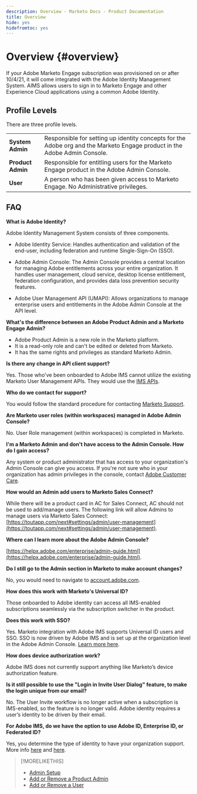 ```yaml
---
description: Overview - Marketo Docs - Product Documentation
title: Overview
hide: yes
hidefromtoc: yes
---
```

# Overview {#overview}

If your Adobe Marketo Engage subscription was provisioned on or after 10/4/21, it will come integrated with the Adobe Identity Management System. AIMS allows users to sign in to Marketo Engage and other Experience Cloud applications using a common Adobe Identity.

## Profile Levels

There are three profile levels.

<table>
 <tr>
  <td><strong>System Admin</strong></td>
  <td>Responsible for setting up identity concepts for the Adobe org and the Marketo Engage product in the Adobe Admin Console.</td>
 </tr>
 <tr>
  <td><strong>Product Admin</strong></td>
  <td>Responsible for entitling users for the Marketo Engage product in the Adobe Admin Console.</td>
 </tr>
 <tr>
  <td><strong>User</strong></td>
  <td>A person who has been given access to Marketo Engage. No Administrative privileges.</td>
 </tr>
</table>

## FAQ

**What is Adobe Identity?**

Adobe Identity Management System consists of three components.

* Adobe Identity Service: Handles authentication and validation of the end-user, including federation and runtime Single-Sign-On (SSO).

* Adobe Admin Console: The Admin Console provides a central location for managing Adobe entitlements across your entire organization. It handles user management, cloud service, desktop license entitlement, federation configuration, and provides data loss prevention security features.

* Adobe User Management API (UMAPI): Allows organizations to manage enterprise users and entitlements in the Adobe Admin Console at the API level.

**What's the difference between an Adobe Product Admin and a Marketo Engage Admin?**

* Adobe Product Admin is a new role in the Marketo platform.  
* It is a read-only role and can't be edited or deleted from Marketo.  
* It has the same rights and privileges as standard Marketo Admin.

**Is there any change in API client support?**

Yes. Those who've been onboarded to Adobe IMS cannot utilize the existing Marketo User Management APIs. They would use the [IMS APIs](https://www.adobe.io/apis/experienceplatform/umapi-new.html).

**Who do we contact for support?**

You would follow the standard procedure for contacting [Marketo Support](https://nation.marketo.com/t5/support/ct-p/Support).

**Are Marketo user roles (within workspaces) managed in Adobe Admin Console?**

No. User Role management (within workspaces) is completed in Marketo.

**I'm a Marketo Admin and don't have access to the Admin Console. How do I gain access?**

Any system or product administrator that has access to your organization's Admin Console can give you access. If you're not sure who in your organization has admin privileges in the console, contact [Adobe Customer Care](https://helpx.adobe.com/contact.html).

**How would an Admin add users to Marketo Sales Connect?**

While there will be a product card in AC for Sales Connect, AC should not be used to add/manage users. The following link will allow Admins to manage users via Marketo Sales Connect: [https://toutapp.com/next#settings/admin/user-management](https://toutapp.com/next#settings/admin/user-management).

**Where can I learn more about the Adobe Admin Console?**

[https://helpx.adobe.com/enterprise/admin-guide.html](https://helpx.adobe.com/enterprise/admin-guide.html).

**Do I still go to the Admin section in Marketo to make account changes?**

No, you would need to navigate to [account.adobe.com](https://account.adobe.com).

**How does this work with Marketo's Universal ID?**

Those onboarded to Adobe identity can access all IMS-enabled subscriptions seamlessly via the subscription switcher in the product.

**Does this work with SSO?**

Yes. Marketo integration with Adobe IMS supports Universal ID users and SSO. SSO is now driven by Adobe IMS and is set up at the organization level in the Adobe Admin Console. [Learn more here](https://helpx.adobe.com/enterprise/using/set-up-identity.html).

**How does device authorization work?**

Adobe IMS does not currently support anything like Marketo’s device authorization feature.

**Is it still possible to use the "Login in Invite User Dialog" feature, to make the login unique from our email?**

No. The User Invite workflow is no longer active when a subscription is IMS-enabled, so the feature is no longer valid. Adobe identity requires a user’s identity to be driven by their email.

**For Adobe IMS, do we have the option to use Adobe ID, Enterprise ID, or Federated ID?**

Yes, you determine the type of identity to have your organization support. More info [here](https://helpx.adobe.com/enterprise/using/identity.html) and [here](https://helpx.adobe.com/enterprise/using/set-up-identity.html).

>[!MORELIKETHIS]
>
>* [Admin Setup](/help/marketo/product-docs/administration/marketo-with-adobe-identity/admin-setup.md)
>* [Add or Remove a Product Admin](/help/marketo/product-docs/administration/marketo-with-adobe-identity/add-or-remove-a-product-admin.md)
>* [Add or Remove a User](/help/marketo/product-docs/administration/marketo-with-adobe-identity/add-or-remove-a-user.md)